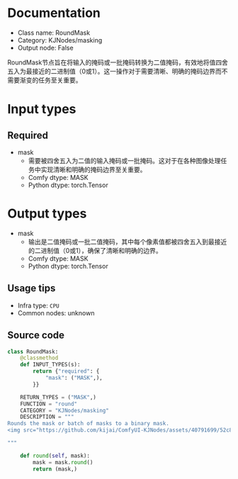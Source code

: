 
# Documentation
- Class name: RoundMask
- Category: KJNodes/masking
- Output node: False

RoundMask节点旨在将输入的掩码或一批掩码转换为二值掩码，有效地将值四舍五入为最接近的二进制值（0或1）。这一操作对于需要清晰、明确的掩码边界而不需要渐变的任务至关重要。

# Input types
## Required
- mask
    - 需要被四舍五入为二值的输入掩码或一批掩码。这对于在各种图像处理任务中实现清晰和明确的掩码边界至关重要。
    - Comfy dtype: MASK
    - Python dtype: torch.Tensor

# Output types
- mask
    - 输出是二值掩码或一批二值掩码，其中每个像素值都被四舍五入到最接近的二进制值（0或1），确保了清晰和明确的边界。
    - Comfy dtype: MASK
    - Python dtype: torch.Tensor


## Usage tips
- Infra type: `CPU`
- Common nodes: unknown


## Source code
```python
class RoundMask:
    @classmethod
    def INPUT_TYPES(s):
        return {"required": {
            "mask": ("MASK",),  
        }}

    RETURN_TYPES = ("MASK",)
    FUNCTION = "round"
    CATEGORY = "KJNodes/masking"
    DESCRIPTION = """
Rounds the mask or batch of masks to a binary mask.  
<img src="https://github.com/kijai/ComfyUI-KJNodes/assets/40791699/52c85202-f74e-4b96-9dac-c8bda5ddcc40" width="300" height="250" alt="RoundMask example">

"""

    def round(self, mask):
        mask = mask.round()
        return (mask,)

```
